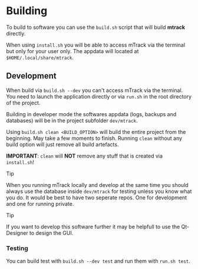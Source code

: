 # Building

To build to software you can use the `build.sh` script that will build **mtrack** directly.

When using `install.sh` you will be able to access mTrack via the terminal but
only for your user only. The appdata will located at `$HOME/.local/share/mtrack`.

## Development

When build via `build.sh --dev` you can't access mTrack via the terminal. You need
to launch the application directly or via `run.sh` in the root directory of the
project.

Building in developer mode the softwares appdata (logs, backups and databases) will be in the
project subfolder `dev/mtrack`.

Using `build.sh clean <BUILD_OPTION>` will build the entire project from the
beginning. May take a few moments to finish. Running `clean` without any build
option will just remove all build artefacts.

**IMPORTANT**: `clean` will **NOT** remove any stuff that is created via `install.sh`!

> [!TIP]
> When you running mTrack locally and develop at the same time you should always use the
> database inside `dev/mtrack` for testing unless you know what you do.
> It would be best to have two seperate repos. One for development and one for
> running private.

> [!TIP]
> If you want to develop this software further it may be helpfull to use the
> Qt-Designer to design the GUI.

### Testing

You can build test with `build.sh --dev test` and run them with
`run.sh test`.
